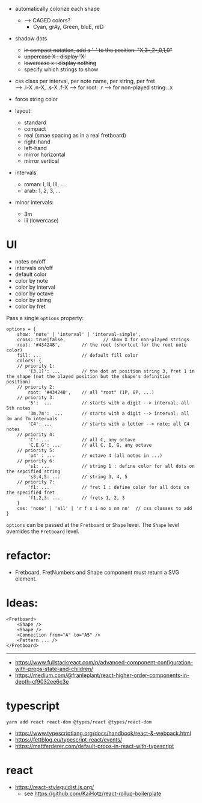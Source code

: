 
- automatically colorize each shape
    - --> CAGED colors? 
        - Cyan, grAy, Green, bluE, reD 
- shadow dots
    - ~~in compact notation, add a '-' to the position: "X,3-,2-,0,1,0"~~
    - ~~uppercase X : display 'X'~~
    - ~~lowercase x : display nothing~~
    - specify which strings to show    
- css class per interval, per note name, per string, per fret    
    --> .i-X .n-X, .s-X .f-X
    --> for root: .r
    --> for non-played string: .x
    
- force string color    
    
- layout:
    - standard
    - compact
    - real (smae spacing as in a real fretboard)
    - right-hand
    - left-hand
    - mirror horizontal
    - mirror vertical

- intervals
    - roman: I, II, III, ...
    - arab: 1, 2, 3, ...
- minor intervals:
    - 3m
    - iii (lowercase)        
    
# UI

- notes on/off
- intervals on/off
- default color
- color by note
- color by interval
- color by octave
- color by string
- color by fret

Pass a single `options` property:

    options = {
        show: 'note' | 'interval' | 'interval-simple',
        cross: true|false,              // show X for non-played strings
        root: '#434248',        // the root (shortcut for the root note color)
        fill: ...               // default fill color
        colors: {
        // priority 1:
            '[3,1]': ...        // the dot at position string 3, fret 1 in the shape (not the played position but the shape's definition position)
        // priority 2:
            root: '#434248',    // all "root" (1P, 8P, ...)
        // priority 3:         
            '5':  ...           // starts with a digit --> interval; all 5th notes
            '3m,7m':  ...       // starts with a digit --> interval; all 3m and 7m intervals
            'C4': ...           // starts with a letter --> note; all C4 notes
        // priority 4:            
            'C': ...            // all C, any octave                    
            'C,E,G': ...        // all C, E, G, any octave
        // priority 5:            
            'o4' : ...          // octave 4 (all notes in ...)
        // priority 6:                                
            's1: ...            // string 1 : define color for all dots on the sepcified string
            's3,4,5: ...        // string 3, 4, 5
        // priority 7:            
            'f1: ...            // fret 1 : define color for all dots on the specified fret
            'f1,2,3: ...        // frets 1, 2, 3
        }
        css: 'none' | 'all' | 'r f s i no o nm nn'  // css classes to add
    }
    
`options` can be passed at the `Fretboard` or `Shape` level. The `Shape` level overrides the `Fretboard` level.    
        
    
# refactor:

- Fretboard, FretNumbers and Shape component must return a SVG <g> element.

# Ideas:

    <Fretboard>
        <Shape />
        <Shape />
        <Connection from="A" to="A5" />
        <Pattern ... />
    </Fretboard>

-----

- https://www.fullstackreact.com/p/advanced-component-configuration-with-props-state-and-children/
- https://medium.com/@franleplant/react-higher-order-components-in-depth-cf9032ee6c3e

# typescript

    yarn add react react-dom @types/react @types/react-dom

- https://www.typescriptlang.org/docs/handbook/react-&-webpack.html
- https://fettblog.eu/typescript-react/events/
- https://mattferderer.com/default-props-in-react-with-typescript

# react

- https://react-styleguidist.js.org/
    - see https://github.com/KaiHotz/react-rollup-boilerplate
